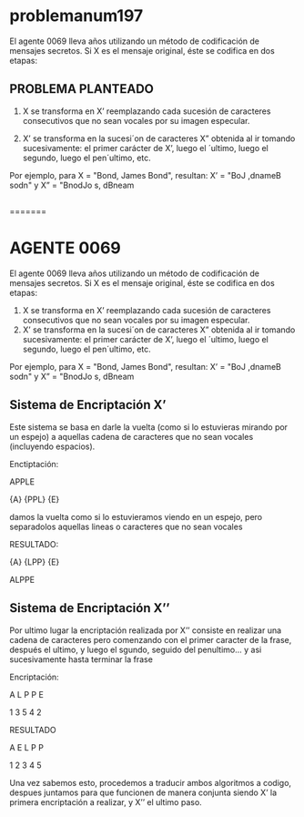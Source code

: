 
# problemanum197
El agente 0069 lleva años utilizando un método de codificación de mensajes secretos. Si X es el
mensaje original, éste se codifica en dos etapas:

## PROBLEMA PLANTEADO

1. X se transforma en X’ reemplazando cada sucesión de caracteres consecutivos que no sean vocales por su imagen especular.

2. X’ se transforma en la sucesi´on de caracteres X” obtenida al ir tomando sucesivamente: el primer carácter de X’, luego el ´ultimo, luego el segundo, luego el pen´ultimo, etc.

Por ejemplo, para X = "Bond, James Bond", resultan:
X’ = "BoJ ,dnameB sodn"  y  X” = "BnodJo s, dBneam

##

=======
# AGENTE 0069
El agente 0069 lleva años utilizando un método de codificación de mensajes secretos. Si X es el
mensaje original, éste se codifica en dos etapas:

  1. X se transforma en X’ reemplazando cada sucesión de caracteres consecutivos que no sean vocales por su imagen especular.
  2. X’ se transforma en la sucesi´on de caracteres X” obtenida al ir tomando sucesivamente: el primer carácter de X’, luego el ´ultimo, luego el segundo, luego el pen´ultimo, etc.

Por ejemplo, para X = "Bond, James Bond", resultan:
X’ = "BoJ ,dnameB sodn"  y  X” = "BnodJo s, dBneam

## Sistema de Encriptación X’
Este sistema se basa en darle la vuelta (como si lo estuvieras mirando por un espejo) a aquellas cadena de caracteres que no sean vocales (incluyendo espacios).

Enctiptación:

APPLE

{A} {PPL} {E}

damos la vuelta como si lo estuvieramos viendo en un espejo, pero separadolos aquellas lineas o caracteres que no sean vocales

RESULTADO:

{A} {LPP} {E}

ALPPE

## Sistema de Encriptación X’’
Por ultimo lugar la encriptación realizada por X’’ consiste en realizar una cadena de caracteres pero comenzando con el primer caracter de la frase, después el ultimo, y luego el sgundo, seguido del penultimo... y asi sucesivamente hasta terminar la frase

Encriptación:

A  L  P  P  E

1  3  5  4  2


RESULTADO

A E L P P

1 2 3 4 5

Una vez sabemos esto, procedemos a traducir ambos algoritmos a codigo, despues juntamos para que funcionen de manera conjunta siendo X’ la primera encriptación a realizar, y X’’ el ultimo paso.

